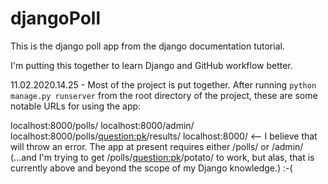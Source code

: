# djangoPoll
This is the django poll app from the django documentation tutorial.

I'm putting this together to learn Django and GitHub workflow better.

11.02.2020.14.25 - Most of the project is put together. After running `python manage.py runserver` from the root directory of the project, these are some
notable URLs for using the app:

localhost:8000/polls/
localhost:8000/admin/
localhost:8000/polls/<question:pk>/results/
localhost:8000/ <-- I believe that will throw an error. The app at present requires either /polls/ or /admin/ 
(...and I'm trying to get /polls/<question:pk>/potato/ to work, but alas, that is currently above and beyond the scope of my Django knowledge.) :-(
